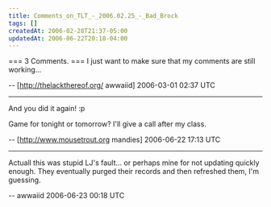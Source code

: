```yaml
---
title: Comments_on_TLT_-_2006.02.25_-_Bad_Brock
tags: []
createdAt: 2006-02-28T21:37-05:00
updatedAt: 2006-06-22T20:18-04:00
---
```


=== 3 Comments. ===
I just want to make sure that my comments are still working...

-- [http://thelackthereof.org/ awwaiid] 2006-03-01 02:37 UTC


----

And you did it again! :p

Game for tonight or tomorrow?  I'll give a call after my class.

-- [http://www.mousetrout.org mandies] 2006-06-22 17:13 UTC


----

Actuall this was stupid LJ's fault... or perhaps mine for not updating quickly enough. They eventually purged their records and then refreshed them, I'm guessing.

-- awwaiid 2006-06-23 00:18 UTC


